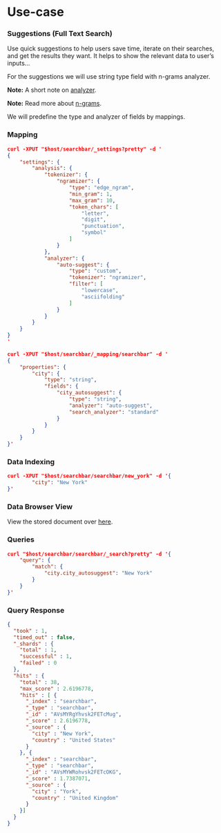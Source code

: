 # Use-case

### Suggestions (Full Text Search)

Use quick suggestions to help users save time, iterate on their searches, and get the results they want. It helps to show the relevant data to user’s inputs...

For the suggestions we will use string type field with n-grams analyzer.

**Note:** A short note on [analyzer](https://www.elastic.co/blog/found-text-analysis-part-1).

**Note:** Read more about [n-grams](https://www.elastic.co/guide/en/elasticsearch/reference/current/analysis-ngram-tokenizer.html).

We will predefine the type and  analyzer of fields by mappings.

### Mapping

```json
curl -XPUT "$host/searchbar/_settings?pretty" -d '
{
	"settings": {
		"analysis": {
			"tokenizer": {
				"ngramizer": {
					"type": "edge_ngram",
					"min_gram": 1,
					"max_gram": 10,
					"token_chars": [
						"letter",
						"digit",
						"punctuation",
						"symbol"
					]
				}
			},
			"analyzer": {
				"auto-suggest": {
					"type": "custom",
					"tokenizer": "ngramizer",
					"filter": [
						"lowercase",
						"asciifolding"
					]
				}
			}
		}
	}
}
'
```
```json
curl -XPUT "$host/searchbar/_mapping/searchbar" -d '
{
	"properties": {
		"city": {
			"type": "string",
			"fields": {
				"city_autosuggest": {
					"type": "string",
					"analyzer": "auto-suggest",
					"search_analyzer": "standard"
				}
			}
		}
	}
}'
```

### Data Indexing
```json
curl -XPUT "$host/searchbar/searchbar/new_york" -d '{
		"city": "New York"
}'
```
### Data Browser View
View the stored document over [here](https://opensource.appbase.io/dejavu/live/#?input_state=XQAAAAJDAQAAAAAAAAA9iIqnY-B2BnTZGEQz6wkFsf75RGH_jHaI0iFldVUA8qAu_IuFdCiPbQoJXhucJFD7Tx0dCbrMnss3gpLkoGLSlzMWr0Rs78QzD1cInlCxvWqSgdLhvpBcAJW68g0Vhcn0xKzkLHaOzsy68EPdXOYucCl6c8hMMQXZU8RP8JPvBLWiIf_G_5CaVPuXWMq80wmLUMeKsvdkOKaDd_W7WG8h79UJYO3PhPFiPmXeWAeqH_-_KCceHciGmUVoS8Fm9U27k6tat03f-eyZ6WT9TUKabaooF9yVF0YIOuRMkgUbbe6dMN1PEv7QtwA).

### Queries
```json
curl "$host/searchbar/searchbar/_search?pretty" -d '{
	"query": {
		"match": {
			"city.city_autosuggest": "New York"
		}
	}
}'
```

### Query Response
```json
{
  "took" : 1,
  "timed_out" : false,
  "_shards" : {
    "total" : 1,
    "successful" : 1,
    "failed" : 0
  },
  "hits" : {
    "total" : 38,
    "max_score" : 2.6196778,
    "hits" : [ {
      "_index" : "searchbar",
      "_type" : "searchbar",
      "_id" : "AVsMYRgYhvsk2FETcMug",
      "_score" : 2.6196778,
      "_source" : {
        "city" : "New York",
        "country" : "United States"
      }
    }, {
      "_index" : "searchbar",
      "_type" : "searchbar",
      "_id" : "AVsMYWRohvsk2FETcOKG",
      "_score" : 1.7387071,
      "_source" : {
        "city" : "York",
        "country" : "United Kingdom"
      }
    }]
  }
}
```
